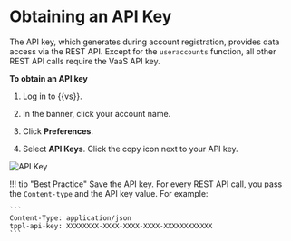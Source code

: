 # Obtaining an API Key

The API key, which generates during account registration, provides data access
via the REST API. Except for the `useraccounts` function, all other REST API
calls require the VaaS API key. 

**To obtain an API key**

1. Log in to {{vs}}.

1. In the banner, click your account name.

1. Click **Preferences**.

2. Select **API Keys**. Click the copy icon next to your API key.

![API Key](vaas-api-key.jpg)

!!! tip "Best Practice"
     Save the API key. For every REST API call, you pass the `Content-type` and 
     the API key value. For example: 

    ```
    Content-Type: application/json
    tppl-api-key: XXXXXXXX-XXXX-XXXX-XXXX-XXXXXXXXXXXX
    ```
